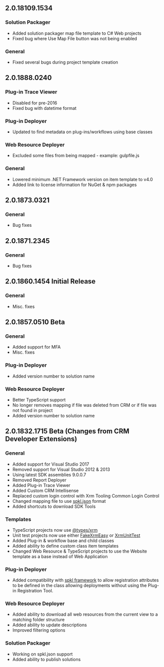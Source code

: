 ## 2.0.18109.1534
### Solution Packager
* Added solution packager map file template to C# Web projects
* Fixed bug where Use Map File button was not being enabled

### General
* Fixed several bugs during project template creation

## 2.0.1888.0240
### Plug-in Trace Viewer
* Disabled for pre-2016 
* Fixed bug with datetime format

### Plug-in Deployer
* Updated to find metadata on plug-ins/workflows using base classes

### Web Resource Deployer
* Excluded some files from being mapped - example: gulpfile.js

### General
* Lowered minimum .NET Framework version on item template to v4.0
* Added link to license information for NuGet & npm packages

## 2.0.1873.0321
### General
* Bug fixes

## 2.0.1871.2345
### General
* Bug fixes

## 2.0.1860.1454 Initial Release
### General  
* Misc. fixes  

## 2.0.1857.0510 Beta  
### General  
* Added support for MFA   
* Misc. fixes  
### Plug-in Deployer
* Added version number to solution name  
### Web Resource Deployer  
* Better TypeScript support 
* No longer removes mapping if file was deleted from CRM or if file was not found in project  
* Added version number to solution name  

## 2.0.1832.1715 Beta (Changes from CRM Developer Extensions)
### General
* Added support for Visual Studio 2017
* Removed support for Visual Studio 2012 & 2013
* Using latest SDK assemblies 9.0.0.7 
* Removed Report Deployer
* Added Plug-in Trace Viewer
* Added Custom CRM Intellisense
* Replaced custom login control with Xrm Tooling Common Login Control
* Changed mapping file to use [spkl.json](https://github.com/scottdurow/SparkleXrm/wiki/spkl) format
* Added shortcuts to download SDK Tools
### Templates
* TypeScript projects now use [@types/xrm](https://www.npmjs.com/package/@types/xrm)
* Unit test projects now use either [FakeXrmEasy](https://dynamicsvalue.com/home) or [XrmUnitTest](https://github.com/daryllabar/XrmUnitTest)
* Added Plug-in & workflow base and child classes
* Added ability to define custom class item templates
* Changed Web Resource & TypeScript projects to use the Website template as a base instead of Web Application
### Plug-in Deployer
* Added compatibility with [spkl framework](https://github.com/scottdurow/SparkleXrm/wiki/spkl) to allow registration attributes to be defined in the class allowing deployments without using the Plug-in Registration Tool.
### Web Resource Deployer
* Added ability to download all web resources from the current view to a matching folder structure
* Added ability to update descriptions
* Improved filtering options
### Solution Packager
* Working on spkl.json support
* Added ability to publish solutions